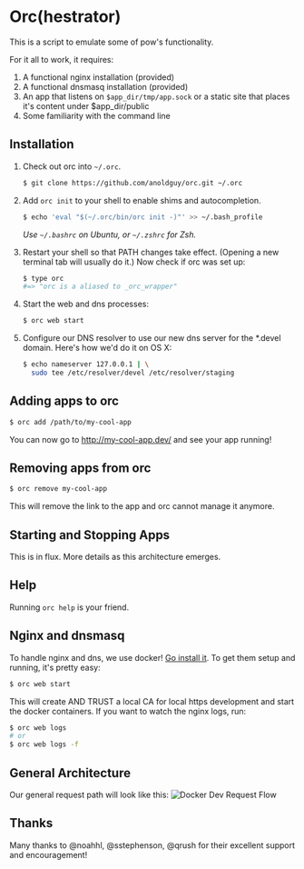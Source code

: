 # Orc(hestrator)

This is a script to emulate some of pow's functionality.

For it all to work, it requires:

1. A functional nginx installation (provided)
2. A functional dnsmasq installation (provided)
3. An app that listens on `$app_dir/tmp/app.sock` or a static site that places
it's content under $app_dir/public
4. Some familiarity with the command line

## Installation

1. Check out orc into `~/.orc`.

    ~~~ sh
    $ git clone https://github.com/anoldguy/orc.git ~/.orc
    ~~~

2. Add `orc init` to your shell to enable shims and autocompletion.

    ~~~ sh
    $ echo 'eval "$(~/.orc/bin/orc init -)"' >> ~/.bash_profile
    ~~~

    _Use `~/.bashrc` on Ubuntu, or `~/.zshrc` for Zsh._

3. Restart your shell so that PATH changes take effect. (Opening a new
   terminal tab will usually do it.) Now check if orc was set up:

    ~~~ sh
    $ type orc
    #=> "orc is a aliased to _orc_wrapper"
    ~~~
4. Start the web and dns processes:

    ~~~ sh
    $ orc web start
    ~~~
5. Configure our DNS resolver to use our new dns server for the *.devel domain.
   Here's how we'd do it on OS X:

    ~~~ sh
    $ echo nameserver 127.0.0.1 | \
      sudo tee /etc/resolver/devel /etc/resolver/staging
    ~~~

## Adding apps to orc

~~~ sh
$ orc add /path/to/my-cool-app
~~~

You can now go to http://my-cool-app.dev/ and see your app running!

## Removing apps from orc

~~~ sh
$ orc remove my-cool-app
~~~
This will remove the link to the app and orc cannot manage it anymore.

## Starting and Stopping Apps
This is in flux. More details as this architecture emerges.

## Help
Running `orc help` is your friend.

## Nginx and dnsmasq

To handle nginx and dns, we use docker!  [Go install it](https://www.docker.com/products/overview#/install_the_platform).  To get them setup and running, it's pretty easy:
~~~ sh
$ orc web start
~~~
This will create AND TRUST a local CA for local https development and start the
docker containers.  If you want to watch the nginx logs, run:

~~~ sh
$ orc web logs
# or
$ orc web logs -f
~~~

## General Architecture

Our general request path will look like this:
![Docker Dev Request Flow](https://cdn.rawgit.com/anoldguy/orc/master/share/orc/nginx/images/local-docker-dev-request-flow.svg)


## Thanks
Many thanks to @noahhl, @sstephenson, @qrush for their excellent support
and encouragement!
